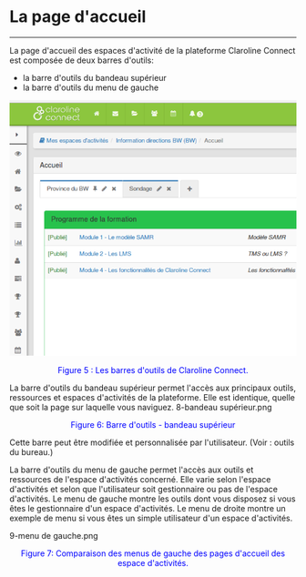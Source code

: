 # La page d'accueil

---

La page d'accueil des espaces d'activité de la plateforme Claroline Connect est composée de deux barres d'outils:

* la barre d'outils du bandeau supérieur
* la barre d'outils du menu de gauche

![](/fr/accueil/images/barres_outils.png)

<p style="text-align: center; color: blue">Figure 5 : Les barres d'outils de Claroline Connect.</p>

La barre d'outils du bandeau supérieur permet l'accès aux principaux outils, ressources et espaces d'activités de la plateforme.
Elle est identique, quelle que soit la page sur laquelle vous naviguez.
8-bandeau supérieur.png
<p style="text-align: center; color: blue">Figure 6: Barre d'outils - bandeau supérieur</p>

Cette barre peut être modifiée et personnalisée par l'utilisateur. (Voir : outils du bureau.)

La barre d'outils du menu de gauche permet l'accès aux outils et ressources de l'espace d'activités concerné. Elle varie selon l'espace d'activités et selon que l'utilisateur soit gestionnaire ou pas de l'espace d'activités.
Le menu de gauche montre les outils dont vous disposez si vous êtes le gestionnaire d'un espace d'activités.
Le menu de droite montre un exemple de menu si vous êtes un simple utilisateur d'un espace d'activités.

9-menu de gauche.png
<p style="text-align: center; color: blue">Figure 7: Comparaison des menus de gauche des pages d'accueil des espace d'activités.</p>
